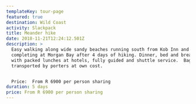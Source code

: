 ```yaml
---
templateKey: tour-page
featured: true
destination: Wild Coast
activity: Slackpack
title: Meander hike
date: 2018-11-21T12:24:12.501Z
description: >
  Easy walking along wide sandy beaches running south from Kob Inn and
  completing at Morgan Bay after 4 days of hiking. Dinner, bed and breakfast
  with packed lunches at hotels, fully guided and shuttle service.  Bags
  transported by porters at own cost.


  Price:  From R 6900 per person sharing 
duration: 5 days
price: From R 6900 per person sharing
---
```


